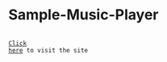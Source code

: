 # Sample-Music-Player

<code> <a href="https://shanjairahul.github.io/Sample-Music-Player/">Click here</a> to visit the site</code>
